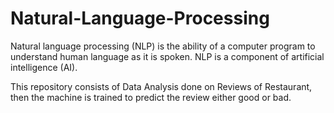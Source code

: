 # Natural-Language-Processing

Natural language processing (NLP) is the ability of a computer program to understand human language as it is spoken. NLP is a component of artificial intelligence (AI).

This repository consists of Data Analysis done on Reviews of Restaurant, then the machine is trained to predict the review either good or bad.
